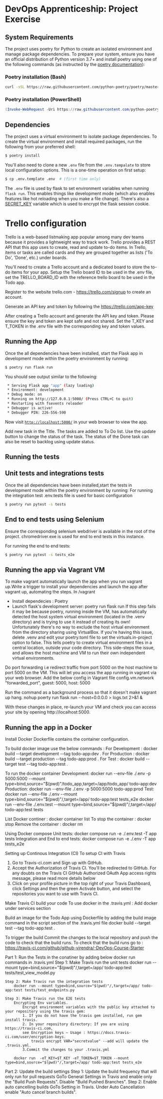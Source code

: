 # DevOps Apprenticeship: Project Exercise

## System Requirements

The project uses poetry for Python to create an isolated environment and manage package dependencies. To prepare your system, ensure you have an official distribution of Python version 3.7+ and install poetry using one of the following commands (as instructed by the [poetry documentation](https://python-poetry.org/docs/#system-requirements)):

### Poetry installation (Bash)

```bash
curl -sSL https://raw.githubusercontent.com/python-poetry/poetry/master/get-poetry.py | python
```

### Poetry installation (PowerShell)

```powershell
(Invoke-WebRequest -Uri https://raw.githubusercontent.com/python-poetry/poetry/master/get-poetry.py -UseBasicParsing).Content | python
```

## Dependencies

The project uses a virtual environment to isolate package dependencies. To create the virtual environment and install required packages, run the following from your preferred shell:

```bash
$ poetry install
```

You'll also need to clone a new `.env` file from the `.env.tempalate` to store local configuration options. This is a one-time operation on first setup:

```bash
$ cp .env.template .env  # (first time only)
```

The `.env` file is used by flask to set environment variables when running `flask run`. This enables things like development mode (which also enables features like hot reloading when you make a file change). There's also a [SECRET_KEY](https://flask.palletsprojects.com/en/1.1.x/config/#SECRET_KEY) variable which is used to encrypt the flask session cookie.

# Trello configuration
Trello is a web-based listmaking app popular among many dev teams because it provides
a lightweight way to track work.
Trello provides a REST API that this app uses to create, read and
update to-do items. In Trello, items or tasks are called cards and
they are grouped together as lists ('To Do', 'Done', etc.) under
boards.

You'll need to create a Trello account and a dedicated board to store the to-do items for your app. 
Setup the Trello board ID to be used in the .env file, set the TRELLO_BOARD_ID with the reference trello board to be used in the Todo app. 

Register to the website trello.com - https://trello.com/signup to create an account.

Generate an API key and token by following the https://trello.com/app-key

After creating a Trello account and generate the API key and token. Please ensure the key and token are kept safe and not shared. Set the T_KEY and T_TOKEN in the .env file with the corresponding key and token values.

## Running the App

Once the all dependencies have been installed, start the Flask app in development mode within the poetry environment by running:
```bash
$ poetry run flask run
```

You should see output similar to the following:
```bash
 * Serving Flask app "app" (lazy loading)
 * Environment: development
 * Debug mode: on
 * Running on http://127.0.0.1:5000/ (Press CTRL+C to quit)
 * Restarting with fsevents reloader
 * Debugger is active!
 * Debugger PIN: 226-556-590
```
Now visit [`http://localhost:5000/`](http://localhost:5000/) in your web browser to view the app.

Add new task in the Title. The tasks are added to To Do list. Use the update button to change the status of the task. The status of the Done task can also be reset to backlog using update status.


## Running the tests
## Unit tests and integrations tests
Once the all dependencies have been installed,start the tests in development mode within the poetry environment by running:
For running the integration test .env.tests file is used for basic configuration

```bash
$ poetry run pytest -s tests
```

## End to end tests using Selenium
Ensure the corresponding selenium webdriver is available in the root of the project. chromedriver.exe is used for end to end tests in this instance. 

For running the end to end tests:

```bash
$ poetry run pytest -s tests_e2e
```
## Running the app via Vagrant VM
To make vagrant automatically launch the app when you run vagrant up.Write a trigger to install your dependencies and launch the app after vagrant up, automating the steps.
In /vagrant
- Install dependecies : Poetry
- Launch flask's development server: poetry run flask run
If this step fails it may be because poetry, running inside the VM, has automatically detected the host system virtual environment (located in the .venv directory) and is trying to use it instead of creating its own! Unfortunately there's no way to exclude the host virtual environment from the directory sharing using VirtualBox. 
If you're having this issue, delete .venv and edit your poetry.toml file to set the virtuals.in-project option to false.
This tells poetry to create virtual environment files in a central location, outside your code directory. This side-steps the issue, and allows the host machine and VM to run their own independent virtual environments.

Do port forwarding i.e redirect traffic from port 5000 on the host machine to port 5000 on the VM. This will let you access the app running in vagrant via your web browser. Add the below config in Vagrant file
config.vm.network "forwarded_port", guest: 5000, host: 5000

Run the command as a background process so that it doesn't make vagrant up hang.
nohup poerty run flask run --host=0.0.0.0 > logs.txt 2>&1 &

With these changes in place, re-launch your VM and check you can access your
site by opening http://localhost:5000.

## Running the app in a Docker
Install Docker
Dockerfile contains the container configuration.

To build docker image use the below commands :
For Development :
docker build --target development --tag todo-app:dev .
For Production :
docker build --target production --tag todo-app:prod .
For Test :
docker build --target test --tag todo-app:test .

To run the docker container
Development:
docker run --env-file ./.env -p 5000:5000 --mount type=bind,source="$(pwd)"/todo_app,target=/app/todo_app/ todo-app:dev
Production:
docker run --env-file ./.env -p 5000:5000  todo-app:prod
Test:
docker run --env-file ./.env  --mount type=bind,source="$(pwd)"/,target=/app/ todo-app:test tests_e2e
docker run --env-file ./.env.test  --mount type=bind,source="$(pwd)"/,target=/app/ todo-app:test tests

List Docker continer : docker container list
To stop the container : docker stop <container name>
Remove the container : docker rm <container name>

Using Docker compose
Unit tests:
    docker compose run -e ./.env.test -T app tests
Integration and End to end tests:
    docker compose run -e ./.env -T app tests_e2e

Setting up Continous Integration (CI)
To setup CI with Travis
1. Go to Travis-ci.com and Sign up with GitHub.
2. Accept the Authorization of Travis CI. You’ll be redirected to GitHub. For any doubts on the Travis CI GitHub Authorized OAuth App access rights message, please read more details below
3. Click on your profile picture in the top right of your Travis Dashboard, click Settings and then the green Activate button, and select the repositories you want to use with Travis CI.

Make Travis CI build your code
To use docker in the .travis.yml :
    Add docker under services section
    
Build an image for the Todo App using Dockerfile by adding the build image command in the script section of the .travis.yml file
    docker build --target test --tag todo-app:test .

To trigger the build
    Commit the changes to the local repository and push the code to check that the build runs.
    To check that the build runs go to :
        https://travis-ci.com/github/github-virendra/-DevOps-Course-Starter

Part 1: Run the Tests in the conatiner by adding below docker run commands in .travis.yml
    Step 1: Make Travis run the unit tests
        docker run --mount type=bind,source="$(pwd)"/,target=/app/ todo-app:test tests/test_view_model.py

    Step 2: Make Travis run the integration tests
        docker run --mount type=bind,source="$(pwd)"/,target=/app/ todo-app:test tests/test_endpoints.py

    Step 3: Make Travis run the E2E tests
        Encrypting Env variables.
            Encrypt environment variables with the public key attached to your repository using the travis gem:
            1. If you do not have the travis gem installed, run gem install travis.
            2. In your repository directory: If you are using https://travis-ci.com, 
            see Encryption keys – Usage : https://docs.travis-ci.com/user/encryption-keys. 
                travis encrypt VAR="secretvalue" --add will update the .travis.yml.
            3.Commit the changes to your .travis.yml

        docker run  -eT_KEY=$T_KEY -eT_TOKEN=$T_TOKEN --mount type=bind,source="$(pwd)"/,target=/app/ todo-app:test tests_e2e

Part 2: Update the build settings
    Step 1: Update the build frequency that will only run for pull requests
        GoTo General Settings in Travis and enable only the "Build Push Requests". Disable "Build Pushed Branches".
    Step 2: Enable auto cancelling builds
        GoTo Setting in Travis. Under Auto Cancellation enable "Auto cancel branch builds".

